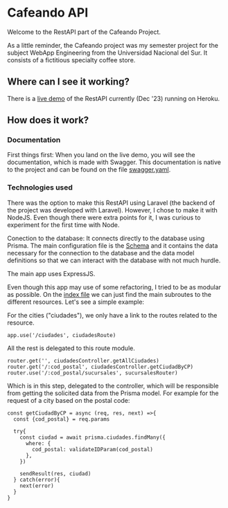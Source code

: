 # Cafeando API

Welcome to the RestAPI part of the Cafeando Project.

As a little reminder, the Cafeando project was my semester project for the subject WebApp Engineering from the Universidad Nacional del Sur. It consists of a fictitious specialty coffee store.

## Where can I see it working?

There is a [live demo](https://cafeando-api.herokuapp.com/) of the RestAPI currently (Dec '23) running on Heroku.

## How does it work?

### Documentation

First things first: When you land on the live demo, you will see the documentation, which is made with Swagger. This documentation is native to the project and can be found on the file [swagger.yaml](/docs/swagger/swagger.yaml).

### Technologies used

There was the option to make this RestAPI using Laravel (the backend of the project was developed with Laravel). However, I chose to make it with NodeJS. Even though there were extra points for it, I was curious to experiment for the first time with Node.

Conection to the database: It connects directly to the database using Prisma. The main configuration file is the [Schema](/prisma/schema.prisma) and it contains the data necessary for the connection to the database and the data model definitions so that we can interact with the database with not much hurdle.

The main app uses ExpressJS.

Even though this app may use of some refactoring, I tried to be as modular as possible. On the [index file](/index.js) we can just find the main subroutes to the different resources. Let's see a simple example:

For the cities ("ciudades"), we only have a link to the routes related to the resource.

`app.use('/ciudades', ciudadesRoute)`

All the rest is delegated to this route module.

`router.get('', ciudadesController.getAllCiudades)
router.get('/:cod_postal', ciudadesController.getCiudadByCP)
router.use('/:cod_postal/sucursales', sucursalesRouter)`

Which is in this step, delegated to the controller, which will be responsible from getting the solicited data from the Prisma model. For example for the request of a city based on the postal code:

```
const getCiudadByCP = async (req, res, next) =>{
  const {cod_postal} = req.params

  try{
    const ciudad = await prisma.ciudades.findMany({
      where: {
        cod_postal: validateIDParam(cod_postal)
      },
    })

    sendResult(res, ciudad)
  } catch(error){
    next(error)
  }
}
```
